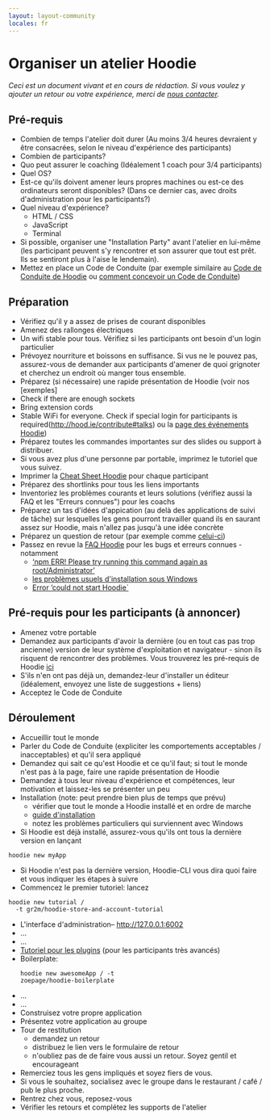 ```yaml
---
layout: layout-community
locales: fr
---
```


# Organiser un atelier Hoodie 

*Ceci est un document vivant et en cours de rédaction. Si vous voulez y ajouter un retour ou votre expérience, merci de [nous contacter](http://hood.ie/contact).*

## Pré-requis

- Combien de temps l'atelier doit durer (Au moins 3/4 heures devraient y être consacrées, selon le niveau d'expérience des participants)
- Combien de participants?
- Quo peut assurer le coaching (Idéalement 1 coach pour 3/4 participants)
- Quel OS?
- Est-ce qu'ils doivent amener leurs propres machines ou est-ce des ordinateurs seront disponibles? (Dans ce dernier cas, avec droits d'administration pour les participants?)
- Quel niveau d'expérience?
  - HTML / CSS
  - JavaScript
  - Terminal
- Si possible, organiser une "Installation Party" avant l'atelier en lui-même (les participant peuvent s'y rencontrer et son assurer que tout est prêt. Ils se sentiront plus à l'aise le lendemain).
- Mettez en place un Code de Conduite (par exemple similaire au [Code de Conduite de Hoodie](http://hood.ie/code-of-conduct) ou [comment concevoir un Code de Conduite](https://adainitiative.org/2014/02/howto-design-a-code-of-conduct-for-your-community/))

## Préparation
- Vérifiez qu'il y a assez de prises de courant disponibles
- Amenez des rallonges électriques
- Un wifi stable pour tous. Vérifiez si les participants ont besoin d'un login particulier
- Prévoyez nourriture et boissons en suffisance. Si vus ne le pouvez pas, assurez-vous de demander aux participants d'amener de quoi grignoter et cherchez un endroit où manger tous ensemble.
- Préparez (si nécessaire) une rapide présentation de Hoodie (voir nos [exemples]
- Check if there are enough sockets
- Bring extension cords
- Stable WiFi for everyone. Check if special login for participants is required(http://hood.ie/contribute#talks) ou la [page des événements Hoodie](http://hood.ie/events))
- Préparez toutes les commandes importantes sur des slides ou support à distribuer.
- Si vous avez plus d'une personne par portable, imprimez le tutoriel que vous suivez.
- Imprimer la [Cheat Sheet Hoodie](http://hood.ie/dist/presentations/hoodie-cheat-sheet-print.pdf) pour chaque participant
- Préparez des shortlinks pour tous les liens importants
- Inventoriez les problèmes courants et leurs solutions (vérifiez aussi la FAQ et les "Erreurs connues") pour les coachs
- Préparez un tas d'idées d'appication (au delà des applications de suivi de tâche) sur lesquelles les gens pourront travailler quand ils en saurant assez sur Hoodie, mais n'allez pas jusqu'à une idée concrète
- Préparez un question de retour (par exemple comme [celui-ci](https://docs.google.com/a/thehoodiefirm.com/forms/d/1toCQfdK4tF2WIXzico5MoMpI_UXpLQ5zvcxFOUhip5M/viewform))
- Passez en revue la [FAQ Hoodie](http://faq.hood.ie) pour les bugs et erreurs connues - notamment
  - [‘npm ERR! Please try running this command again as root/Administrator’](http://faq.hood.ie/#/question/38210259)
  - [les problèmes usuels d'installation sous Windows](http://faq.hood.ie/#/question/48204371) 
  - [Error ’could not start Hoodie`](http://faq.hood.ie/#/question/38210193)

## Pré-requis pour les participants (à annoncer)
- Amenez votre portable
- Demandez aux participants d'avoir la dernière (ou en tout cas pas trop ancienne) version de leur système d'exploitation et navigateur - sinon ils risquent de rencontrer des problèmes. Vous trouverez les pré-requis de Hoodie [ici](../hoodieverse/system-requirements-browser-compatibilities-prerequisites-before-getting-started-with-hoodie.html)
- S'ils n'en ont pas déjà un, demandez-leur d'installer un éditeur (idéalement, envoyez une liste de suggestions + liens)
- Acceptez le Code de Conduite

## Déroulement

- Accueillir tout le monde
- Parler du Code de Conduite (expliciter les comportements acceptables / inacceptables) et qu'il sera appliqué
- Demandez qui sait ce qu'est Hoodie et ce qu'il faut; si tout le monde n'est pas à la page, faire une rapide présentation de Hoodie
- Demandez à tous leur niveau d'expérience et compétences, leur motivation et laissez-les se présenter un peu
- Installation (note: peut prendre bien plus de temps que prévu)
  - vérifier que tout le monde a Hoodie installé et en ordre de marche
  - [guide d'installation](../start)
  - notez les problèmes particuliers qui surviennent avec Windows
- Si Hoodie est déjà installé, assurez-vous qu'ils ont tous la dernière version en lançant
<pre><code>hoodie new myApp</code></pre>
- Si Hoodie n'est pas la dernière version, Hoodie-CLI vous dira quoi faire et vous indiquer les étapes à suivre
- Commencez le premier tutoriel: lancez
<pre><code>hoodie new tutorial /
  -t gr2m/hoodie-store-and-account-tutorial</code></pre> 
- L'interface d'administration– http://127.0.0.1:6002
- …
- …
- [Tutoriel pour les plugins](../plugins/tutorial.html) (pour les participants très avancés)
- Boilerplate: <pre><code>hoodie new awesomeApp /
-t zoepage/hoodie-boilerplate</code></pre> 
- …
- … 
- Construisez votre propre application
- Présentez votre application au groupe
- Tour de restitution
  - demandez un retour
  - distribuez le lien vers le formulaire de retour
  - n'oubliez pas de de faire vous aussi un retour. Soyez gentil et encourageant
- Remerciez tous les gens impliqués et soyez fiers de vous.
- Si vous le souhaitez, socialisez avec le groupe dans le restaurant / café / pub le plus proche.
- Rentrez chez vous, reposez-vous
- Vérifier les retours et complétez les supports de l'atelier